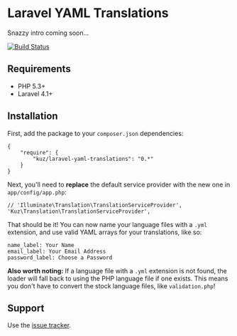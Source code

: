 # Laravel YAML Translations
Snazzy intro coming soon...

[![Build Status](https://travis-ci.org/akuzemchak/laravel-yaml-translations.svg?branch=master)](https://travis-ci.org/akuzemchak/laravel-yaml-translations)

## Requirements

* PHP 5.3+
* Laravel 4.1+

## Installation

First, add the package to your `composer.json` dependencies:

```
{
    "require": {
        "kuz/laravel-yaml-translations": "0.*"
    }
}
```

Next, you'll need to **replace** the default service provider with the new one in `app/config/app.php`:

```
// 'Illuminate\Translation\TranslationServiceProvider',
'Kuz\Translation\TranslationServiceProvider',
```

That should be it! You can now name your language files with a `.yml` extension, and use valid YAML arrays for your translations, like so:

```
name_label: Your Name
email_label: Your Email Address
password_label: Choose a Password
```

**Also worth noting:** If a language file with a `.yml` extension is not found, the loader will fall back to using the PHP language file if one exists. This means you don't have to convert the stock language files, like `validation.php`!

## Support

Use the [issue tracker](https://github.com/akuzemchak/laravel-yaml-translations/issues).